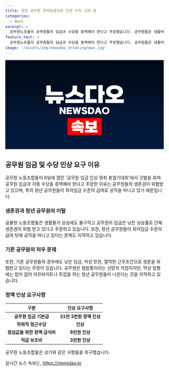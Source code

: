 ```yaml
---
title: 청년 공무원 최저임금으로 인한 이직 고려 중
categories:
  - News
excerpt: >
  공무원노조들이 공무원들의 임금과 수당을 증액해야 한다고 주장했습니다. 공무원들은 생활비 상승에도 불구하고 낮은 임금으로 살아야 하며, 특히 청년 공무원들이 최저임금 수준의 급여로 이직하는 경우가 많다고 밝혔습니다. 또한, 기획재정부의 예산 삭감으로 인한 서비스 질 하락과 결정권한 부족 문제도 지적했습니다. 이에 기본급 증액 및 각종 수당 인상을 요구했습니다.
feature_text: >
  공무원노조들이 공무원들의 임금과 수당을 증액해야 한다고 주장했습니다. 공무원들은 생활비 상승에도 불구하고 낮은 임금으로 살아야 하며, 특히 청년 공무원들이 최저임금 수준의 급여로 이직하는 경우가 많다고 밝혔습니다. 또한, 기획재정부의 예산 삭감으로 인한 서비스 질 하락과 결정권한 부족 문제도 지적했습니다. 이에 기본급 증액 및 각종 수당 인상을 요구했습니다.
image: '/assets/img/newsdao_breakingnews.jpg'
---
```


<p><img src="/assets/img/newsdao_breakingnews.jpg" alt="flaretime 속보" /></p>

<h2 data-ke-size="size26">공무원 임금 및 수당 인상 요구 이유</h2>

<p data-ke-size="size16">공무원 노동조합들이 6일에 열린 '공무원 임금 인상 쟁취 총궐기대회'에서 깃발을 휘며 공무원 임금과 각종 수당을 증액해야 한다고 주장한 이유는 공무원들의 생존권이 위협받고 있으며, 특히 청년 공무원들이 최저임금 수준의 급여로 공직을 떠나고 있기 때문입니다.</p>

<h3 data-ke-size="size24">생존권과 청년 공무원의 이탈</h3>

<p data-ke-size="size16">공물원 노동조합들은 생활물가 상승에도 불구하고 공무원의 임금은 낮은 상승률로 인해 생존권이 위협 받고 있다고 주장하고 있습니다. 또한, 청년 공무원들이 최저임금 수준의 급여 탓에 공직을 떠나고 있다는 문제도 지적하고 있습니다.</p>

<h3 data-ke-size="size24">기존 공무원의 처우 문제</h3>

<p data-ke-size="size16">또한, 기존 공무원들의 경우에도 낮은 임금, 악성 민원, 열악한 근무조건으로 생존을 위협받고 있다는 주장이 있습니다. 공무원은 철밥통이라는 선망의 직업이지만, 막상 밥통에는 밥이 없어 아르바이트나 투잡을 하는 청년 공무원들이 나온다는 것을 지적하고 있습니다.</p>

<h3 data-ke-size="size24">정액 인상 요구사항</h3>

<table>
    <thead>
        <tr>
            <th>구분</th>
            <th>인상 요구사항</th>
        </tr>
    </thead>
    <tbody>
        <tr>
            <td style="text-align: center; height: 17px;"><b>공무원 임금 기본급</b></td>
            <td style="text-align: center; height: 17px;"><b>31만 3천원 정액 인상</b></td>
        </tr>
        <tr>
            <td style="text-align: center; height: 17px;"><b>하위직 정근수당</b></td>
            <td style="text-align: center; height: 17px;"><b>인상</b></td>
        </tr>
        <tr>
            <td style="text-align: center; height: 17px;"><b>점심값을 위한 정액 급식비</b></td>
            <td style="text-align: center; height: 17px;"><b>8만원 인상</b></td>
        </tr>
        <tr>
            <td style="text-align: center; height: 17px;"><b>직급 보조비</b></td>
            <td style="text-align: center; height: 17px;"><b>3만원 인상</b></td>
        </tr>
    </tbody>
</table>

<p data-ke-size="size16">공무원 노동조합들은 상기와 같은 사항들을 촉구했습니다.</p>
실시간 뉴스 속보는, <a href="https://newsdao.kr" rel="dofollow">https://newsdao.kr</a>


